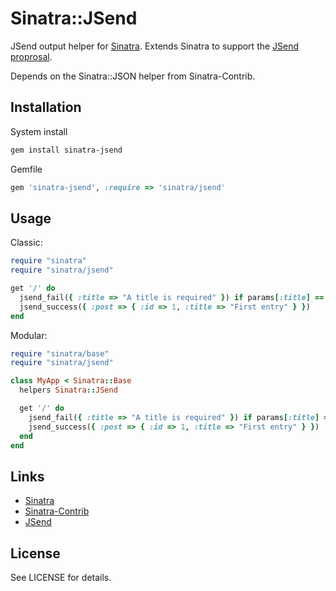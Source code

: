 Sinatra::JSend
==============

JSend output helper for [Sinatra](http://sinatrarb.com). Extends Sinatra to support the [JSend proprosal](http://labs.omniti.com/labs/jsend).

Depends on the Sinatra::JSON helper from Sinatra-Contrib.


Installation
------------

System install

```bash
gem install sinatra-jsend
```

Gemfile

```ruby
gem 'sinatra-jsend', :require => 'sinatra/jsend'
```

Usage
-----

Classic:

```ruby
require "sinatra"
require "sinatra/jsend"

get '/' do
  jsend_fail({ :title => "A title is required" }) if params[:title] == nil
  jsend_success({ :post => { :id => 1, :title => "First entry" } })
end
```

Modular:

```ruby
require "sinatra/base"
require "sinatra/jsend"

class MyApp < Sinatra::Base
  helpers Sinatra::JSend

  get '/' do
    jsend_fail({ :title => "A title is required" }) if params[:title] == nil
    jsend_success({ :post => { :id => 1, :title => "First entry" } })
  end
end
```

Links
-----

* [Sinatra](http://www.sinatrarb.com)
* [Sinatra-Contrib](http://github.com/sinatra/sinatra-contrib)
* [JSend](http://labs.omniti.com/labs/jsend)

License
-------

See LICENSE for details.
